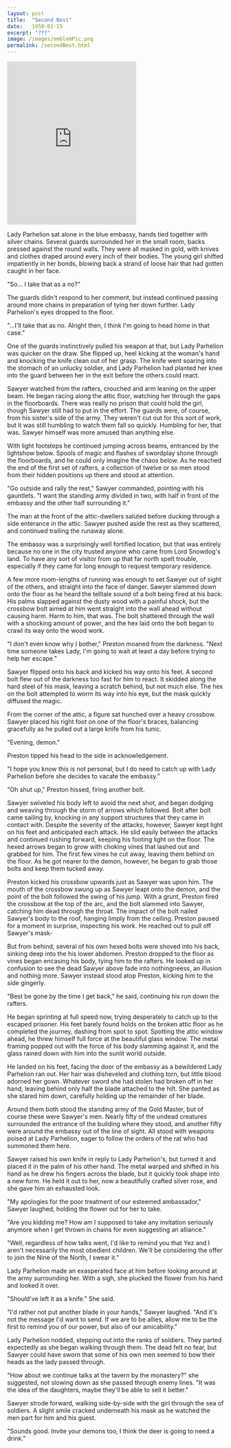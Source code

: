 ```yaml
---
layout: post
title:  "Second Best"
date:   1950-01-15
excerpt: "???"
image: /images/emblemPic.png
permalink: /secondBest.html
---
```

<iframe src="https://open.spotify.com/embed/track/691n7jfrp9qU7HjOELnyAT" width="300" height="380" frameborder="0" allowtransparency="true" allow="encrypted-media"></iframe>

Lady Parhelion sat alone in the blue embassy, hands tied together with silver chains. Several guards surrounded her in the small room, backs pressed against the round walls. They were all masked in gold, with knives and clothes draped around every inch of their bodies. The young girl shifted impatiently in her bonds, blowing back a strand of loose hair that had gotten caught in her face.

"So… I take that as a no?"

The guards didn't respond to her comment, but instead continued passing around more chains in preparation of tying her down further. Lady Parhelion's eyes dropped to the floor.

"…I'll take that as no. Alright then, I think I'm going to head home in that case."

One of the guards instinctively pulled his weapon at that, but Lady Parhelion was quicker on the draw. She flipped up, heel kicking at the woman's hand and knocking the knife clean out of her grasp. The knife went soaring into the stomach of an unlucky soldier, and Lady Parhelion had planted her knee into the guard between her in the exit before the others could react. 

Sawyer watched from the rafters, crouched and arm leaning on the upper beam. He began racing along the attic floor, watching her through the gaps in the floorboards. There was really no prison that could hold the girl, though Sawyer still had to put in the effort. The guards were, of course, from his sister's side of the army. They weren't cut out for this sort of work, but it was still humbling to watch them fall so quickly. Humbling for her, that was. Sawyer himself was more amused than anything else.

With light footsteps he continued jumping across beams, entranced by the lightshow below. Spools of magic and flashes of swordplay shone through the floorboards, and he could only imagine the chaos below. As he reached the end of the first set of rafters, a collection of twelve or so men stood from their hidden positions up there and stood at attention.

"Go outside and rally the rest," Sawyer commanded, pointing with his gauntlets. "I want the standing army divided in two, with half in front of the embassy and the other half surrounding it."

The man at the front of the attic-dwellers saluted before ducking through a side enterance in the attic. Sawyer pushed aside the rest as they scattered, and continued trailing the runaway alone.

The embassy was a surprisingly well fortified location, but that was entirely because no one in the city trusted anyone who came from Lord Snowdog's land. To have any sort of visitor from up that far north spelt trouble, especially if they came for long enough to request temporary residence. 

A few more room-lengths of running was enough to set Sawyer out of sight of the others, and straight into the face of danger. Sawyer slammed down onto the floor as he heard the telltale sound of a bolt being fired at his back. His palms slapped against the dusty wood with a painful shock, but the crossbow bolt aimed at him went straight into the wall ahead without causing harm. Harm to him, that was. The bolt shattered through the wall with a shocking amount of power, and the hex laid onto the bolt began to crawl its way onto the wood work.

"I don't even know why I bother," Preston moaned from the darkness. "Next time someone takes Lady, I'm going to wait at least a day before trying to help her escape."

Sawyer flipped onto his back and kicked his way onto his feet. A second bolt flew out of the darkness too fast for him to react. It skidded along the hard steel of his mask, leaving a scratch behind, but not much else. The hex on the bolt attempted to worm its way into his eye, but the mask quickly diffused the magic. 

From the corner of the attic, a figure sat hunched over a heavy crossbow. Sawyer placed his right foot on one of the floor's braces, balancing gracefully as he pulled out a large knife from his tunic.

"Evening, demon."

Preston tipped his head to the side in acknowledgement. 

"I hope you know this is not personal, but I do need to catch up with Lady Parhelion before she decides to vacate the embassy."

"Oh shut up," Preston hissed, firing another bolt.

Sawyer swiveled his body left to avoid the next shot, and began dodging and weaving through the storm of arrows which followed. Bolt after bolt  came sailing by, knocking in any support structures that they came in contact with. Despite the severity of the attacks, however, Sawyer kept light on his feet and anticipated each attack. He slid easily between the attacks and continued rushing forward, keeping his footing light on the floor. The hexed arrows began to grow with choking vines that lashed out and grabbed for him. The first few vines he cut away, leaving them behind on the floor. As he got nearer to the demon, however, he began to grab those bolts and keep them tucked away.

Preston kicked his crossbow upwards just as Sawyer was upon him. The mouth of the crossbow swung up as Sawyer leapt onto the demon, and the point of the bolt followed the swing of his jump. With a grunt, Preston fired the crossbow at the top of the arc, and the bolt slammed into Sawyer, catching him dead through the throat. The impact of the bolt nailed Sawyer's body to the roof, hanging limply from the ceiling. Preston paused for a moment in surprise, inspecting his work. He reached out to pull off Sawyer's mask-

But from behind, several of his own hexed bolts were shoved into his back, sinking deep into the his lower abdomen. Preston dropped to the floor as vines began encasing his body, tying him to the rafters. He looked up in confusion to see the dead Sawyer above fade into nothingneess, an illusion and nothing more. Sawyer instead stood atop Preston, kicking him to the side gingerly.

"Best be gone by the time I get back," he said, continuing his run down the rafters.

He began sprinting at full speed now, trying desperately to catch up to the escaped prisoner. His feet barely found holds on the broken attic floor as he completed the journey, dashing from spot to spot. Spotting the attic window ahead, he threw himself full force at the beautiful glass window. The metal framing popped out with the force of his body slamming against it, and the glass rained down with him into the sunlit world outside. 

He landed on his feet, facing the door of the embassy as a bewildered Lady Parhelion ran out. Her hair was disheveled and clothing torn, but little blood adorned her gown. Whatever sword she had stolen had broken off in her hand, leaving behind only half the blade attached to the hilt. She panted as she stared him down, carefully holding up the remainder of her blade.

Around them both stood the standing army of the Gold Master, but of course these were Sawyer's men. Nearly fifty of the undead creatures surrounded the entrance of the building where they stood, and another fifty were around the embassy out of the line of sight. All stood with weapons poised at Lady Parhelion, eager to follow the orders of the rat who had summoned them here.

Sawyer raised his own knife in reply to Lady Parhelion's, but turned it and placed it in the palm of his other hand. The metal warped and shifted in his hand as he drew his fingers across the blade, but it quickly took shape into a new form. He held it out to her, now a beautifully crafted silver rose, and she gave him an exhausted look.

"My apologies for the poor treatment of our esteemed ambassador," Sawyer laughed, holding the flower out for her to take.

"Are you kidding me? How am I supposed to take any invitation seriously anymore when I get thrown in chains for even suggesting an alliance."

"Well, regardless of how talks went, I'd like to remind you that Yez and I aren't necessarily the most obedient children. We'll be considering the offer to join the Nine of the North, I swear it."

Lady Parhelion made an exasperated face at him before looking around at the army surrounding her. With a sigh, she plucked the flower from his hand and looked it over. 

"Should've left it as a knife." She said.

"I'd rather not put another blade in your hands," Sawyer laughed. "And it's not the message I'd want to send. If we are to be allies, allow me to be the first to remind you of our power, but also of our amicability."

Lady Parhelion nodded, stepping out into the ranks of soldiers. They parted expectedly as she began walking through them. The dead felt no fear, but Sawyer could have sworn that some of his own men seemed to bow their heads as the lady passed through.

"How about we continue talks at the tavern by the monastery?" she suggested, not slowing down as she passed through enemy lines. "It was the idea of the daughters, maybe they'll be able to sell it better."

Sawyer strode forward, walking side-by-side with the girl through the sea of soldiers. A slight smile cracked underneath his mask as he watched the men part for him and his guest.

"Sounds good. Invite your demons too, I think the deer is going to need a drink."


